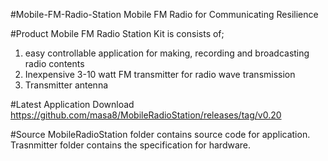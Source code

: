 #Mobile-FM-Radio-Station
 Mobile FM Radio for Communicating Resilience<BR>
 
 
#Product
 Mobile FM Radio Station Kit is consists of;<BR>
  1. easy controllable application for making, recording and broadcasting radio contents<BR>
  2. Inexpensive 3-10 watt FM transmitter for radio wave transmission<BR>
  3. Transmitter antenna<BR>



#Latest Application Download
  https://github.com/masa8/MobileRadioStation/releases/tag/v0.20<BR>
 
#Source
 MobileRadioStation folder contains source code for application.<BR>
 Trasnmitter folder contains the specification for hardware.<BR>
 
 
